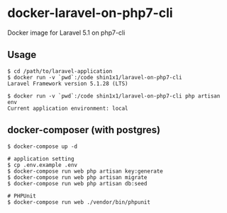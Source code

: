 # docker-laravel-on-php7-cli
Docker image for Laravel 5.1 on php7-cli

## Usage

```
$ cd /path/to/laravel-application
$ docker run -v `pwd`:/code shin1x1/laravel-on-php7-cli
Laravel Framework version 5.1.28 (LTS)

$ docker run -v `pwd`:/code shin1x1/laravel-on-php7-cli php artisan env
Current application environment: local
```

## docker-composer (with postgres)

```
$ docker-compose up -d

# application setting
$ cp .env.example .env
$ docker-compose run web php artisan key:generate
$ docker-compose run web php artisan migrate
$ docker-compose run web php artisan db:seed

# PHPUnit
$ docker-compose run web ./vendor/bin/phpunit
```
